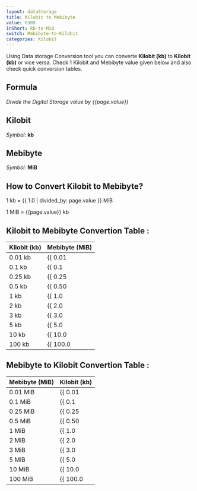 ```yaml
---
layout: dataStorage
title: Kilobit to Mebibyte
value: 8389
inShort: kb-to-MiB
switch: Mebibyte-to-Kilobit
categories: Kilobit
---
```


Using Data storage Conversion tool you can converte **Kilobit (kb)** to **Kilobit (kb)** or vice versa. Check 1 Kilobit and Mebibyte value given below and also check quick conversion tables.

## Formula
*Divide the Digital Storage value by {{page.value}}*

## Kilobit
*Symbol:* **kb**

## Mebibyte
*Symbol:* **MiB**

## How to Convert Kilobit to Mebibyte?

1 kb = {{ 1.0 | divided_by: page.value }} MiB

1 MiB = {{page.value}} kb


## Kilobit to Mebibyte Convertion Table :

| Kilobit (kb) | Mebibyte (MiB) |
| ---- | ---- |
| 0.01 kb | {{ 0.01 | divided_by: page.value }} MiB |
| 0.1 kb | {{ 0.1 | divided_by: page.value }} MiB |
| 0.25 kb | {{ 0.25 | divided_by: page.value }} MiB |
| 0.5 kb | {{ 0.50 | divided_by: page.value }} MiB |
| 1 kb | {{ 1.0 | divided_by: page.value }} MiB |
| 2 kb | {{ 2.0 | divided_by: page.value }} MiB |
| 3 kb | {{ 3.0 | divided_by: page.value }} MiB |
| 5 kb | {{ 5.0 | divided_by: page.value }} MiB |
| 10 kb | {{ 10.0 | divided_by: page.value }} MiB |
| 100 kb | {{ 100.0 | divided_by: page.value }} MiB |

## Mebibyte to Kilobit Convertion Table :

| Mebibyte (MiB) | Kilobit (kb) |
| ---- | ---- |
| 0.01 MiB | {{ 0.01 | times: page.value }} kb |
| 0.1 MiB | {{ 0.1 | times: page.value }} kb |
| 0.25 MiB | {{ 0.25 | times: page.value }} kb |
| 0.5 MiB | {{ 0.50 | times: page.value }} kb |
| 1 MiB | {{ 1.0 | times: page.value }} kb |
| 2 MiB | {{ 2.0 | times: page.value }} kb |
| 3 MiB | {{ 3.0 | times: page.value }} kb |
| 5 MiB | {{ 5.0 | times: page.value }} kb |
| 10 MiB | {{ 10.0 | times: page.value }} kb |
| 100 MiB | {{ 100.0 | times: page.value }} kb |


<script>
document.getElementById('selectInput')[2].selected = true
document.getElementById('selectOutput')[9].selected = true
</script>
